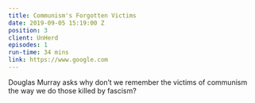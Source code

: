 ```yaml
---
title: Communism's Forgotten Victims
date: 2019-09-05 15:19:00 Z
position: 3
client: UnHerd
episodes: 1
run-time: 34 mins
link: https://www.google.com
---
```


Douglas Murray asks why don’t we remember the victims of communism the way we do those killed by fascism?